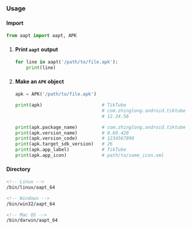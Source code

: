 ### Usage

#### Import

```py
from aapt import aapt, APK
```
1. #### Print `aapt` output
    ```py
    for line in aapt('/path/to/file.apk'):
        print(line)
    ```
2. #### Make an `APK` object
    ```py
    apk = APK('/path/to/file.apk')

    print(apk)                      # TikTube
                                    # com.zhinglong.android.tiktube
                                    # 12.34.56

    print(apk.package_name)         # com.zhinglong.android.tiktube
    print(apk.version_name)         # 0.69.420
    print(apk.version_code)         # 1234567890
    print(apk.target_sdk_version)   # 26
    print(apk.app_label)            # TikTube
    print(apk.app_icon)             # path/to/some_icon.xml

    ```


#### Directory
```md
<!-- Linux -->
/bin/linux/aapt_64

<!-- Windows -->
/bin/win32/aapt_64

<!-- Mac OS -->
/bin/darwin/aapt_64
```